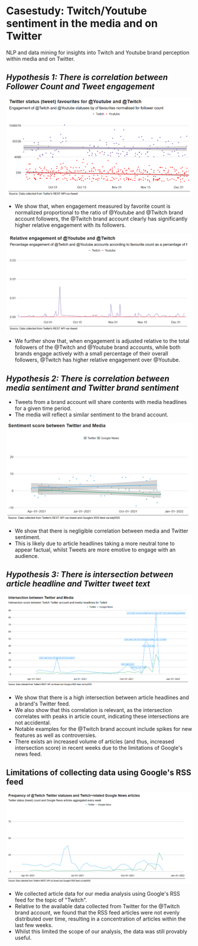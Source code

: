 # Casestudy: Twitch/Youtube sentiment in the media and on Twitter
NLP and data mining for insights into Twitch and Youtube brand perception within media and on Twitter. 

## _Hypothesis 1: There is correlation between Follower Count and Tweet engagement_
![](.github\images\twitter_favourites.png)

* We show that, when engagement measured by favorite count is normalized proportional to the ratio of @Youtube and @Twitch brand account followers, the @Twitch brand account clearly has significantly higher relative engagement with its followers.

![](.github\images\relative_engagement.png)

* We further show that, when engagement is adjusted relative to the total followers of the @Twitch and @Youtube brand accounts, while both brands engage actively with a small percentage of their overall followers, @Twitch has higher relative engagement over @Youtube.

## _Hypothesis 2: There is correlation between media sentiment and Twitter brand sentiment_

* Tweets from a brand account will share contents with media headlines for a given time period.
* The media will reflect a similar sentiment to the brand account.

![](.github\images\sentiment_twitter_media.png)

* We show that there is negligible correlation between media and Twitter sentiment.
* This is likely due to article headlines taking a more neutral tone to appear factual, whilst Tweets are more emotive to engage with an audience.

## _Hypothesis 3: There is intersection between article headline and Twitter tweet text_

![](.github\images\intersection_twitter_media.png)

* We show that there is a high intersection between article headlines and a brand's Twitter feed.
* We also show that this correlation is relevant, as the intersection correlates with peaks in article count, indicating these intersections are not accidental.
* Notable examples for the @Twitch brand account include spikes for new features as well as controversies.
* There exists an increased volume of articles (and thus, increased intersection score) in recent weeks due to the limitations of Google's news feed.

## Limitations of collecting data using Google's RSS feed

![](.github\images\frequency_twitter_google.png)

* We collected article data for our media analysis using Google's RSS feed for the topic of "Twitch".
* Relative to the available data collected from Twitter for the @Twitch brand account, we found that the RSS feed articles were not evenly distributed over time, resulting in a concentration of articles within the last few weeks.
* Whilst this limited the scope of our analysis, the data was still provably useful.
